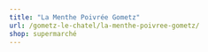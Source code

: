 ```yaml
---
title: "La Menthe Poivrée Gometz"
url: /gometz-le-chatel/la-menthe-poivree-gometz/
shop: supermarché
---
```

